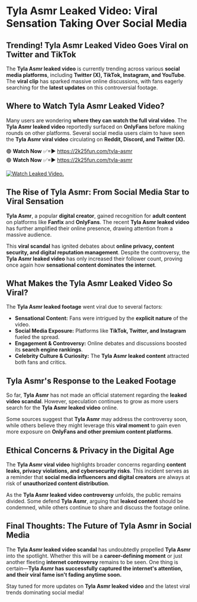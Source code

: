 # Tyla Asmr Leaked Video: Viral Sensation Taking Over Social Media

## **Trending! Tyla Asmr Leaked Video Goes Viral on Twitter and TikTok**
The **Tyla Asmr leaked video** is currently trending across various **social media platforms**, including **Twitter (X), TikTok, Instagram, and YouTube**. The **viral clip** has sparked massive online discussions, with fans eagerly searching for the **latest updates** on this controversial footage.

## **Where to Watch Tyla Asmr Leaked Video?**
Many users are wondering **where they can watch the full viral video**. The **Tyla Asmr leaked video** reportedly surfaced on **OnlyFans** before making rounds on other platforms. Several social media users claim to have seen the **Tyla Asmr viral video** circulating on **Reddit, Discord, and Twitter (X).**

🟢 **Watch Now** ✅=► https://2k25fun.com/tyla-asmr  
🟢 **Watch Now** ✅=► https://2k25fun.com/tyla-asmr  

[![Watch Leaked Video.](https://miro.medium.com/v2/resize:fit:828/format:webp/1*cilzJN44JGOrTw9NJCrNHA.gif "Watch Leaked Video")](https://2k25fun.com/tyla-asmr)

## **The Rise of Tyla Asmr: From Social Media Star to Viral Sensation**
**Tyla Asmr**, a popular **digital creator**, gained recognition for **adult content** on platforms like **Fanfix** and **OnlyFans**. The recent **Tyla Asmr leaked video** has further amplified their online presence, drawing attention from a massive audience.

This **viral scandal** has ignited debates about **online privacy, content security, and digital reputation management**. Despite the controversy, the **Tyla Asmr leaked video** has only increased their follower count, proving once again how **sensational content dominates the internet**.

## **What Makes the Tyla Asmr Leaked Video So Viral?**
The **Tyla Asmr leaked footage** went viral due to several factors:
- **Sensational Content:** Fans were intrigued by the **explicit nature** of the video.
- **Social Media Exposure:** Platforms like **TikTok, Twitter, and Instagram** fueled the spread.
- **Engagement & Controversy:** Online debates and discussions boosted its **search engine rankings**.
- **Celebrity Culture & Curiosity:** The **Tyla Asmr leaked content** attracted both fans and critics.

## **Tyla Asmr's Response to the Leaked Footage**
So far, **Tyla Asmr** has not made an official statement regarding the **leaked video scandal**. However, speculation continues to grow as more users search for the **Tyla Asmr leaked video** online.

Some sources suggest that **Tyla Asmr** may address the controversy soon, while others believe they might leverage this **viral moment** to gain even more exposure on **OnlyFans and other premium content platforms**.

## **Ethical Concerns & Privacy in the Digital Age**
The **Tyla Asmr viral video** highlights broader concerns regarding **content leaks, privacy violations, and cybersecurity risks**. This incident serves as a reminder that **social media influencers and digital creators** are always at risk of **unauthorized content distribution**.

As the **Tyla Asmr leaked video controversy** unfolds, the public remains divided. Some defend **Tyla Asmr**, arguing that **leaked content** should be condemned, while others continue to share and discuss the footage online.

## **Final Thoughts: The Future of Tyla Asmr in Social Media**
The **Tyla Asmr leaked video scandal** has undoubtedly propelled **Tyla Asmr** into the spotlight. Whether this will be a **career-defining moment** or just another fleeting **internet controversy** remains to be seen. One thing is certain—**Tyla Asmr has successfully captured the internet's attention, and their viral fame isn't fading anytime soon.**

Stay tuned for more updates on **Tyla Asmr leaked video** and the latest viral trends dominating social media!